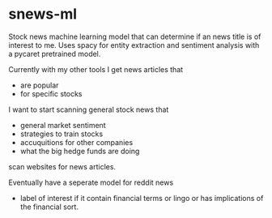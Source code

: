 # snews-ml
Stock news machine learning model that can determine if an news title is of interest to me. Uses spacy for entity extraction and sentiment analysis with a pycaret pretrained model.


Currently with my other tools I get news articles that

- are popular
- for specific stocks

I want to start scanning general stock news that

- general market sentiment
- strategies to train stocks
- accuquitions for other companies
- what the big hedge funds are doing

scan websites for news articles.

Eventually have a seperate model for reddit news

- label of interest if it contain financial terms or lingo or has implications of the financial sort.
